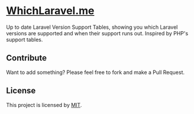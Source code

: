 # [WhichLaravel.me](https://whichlaravel.me)
Up to date Laravel Version Support Tables, showing you which Laravel versions are supported and when their support runs out. Inspired by PHP's support tables.

## Contribute
Want to add something? Please feel free to fork and make a Pull Request.

## License
This project is licensed by [MIT](https://opensource.org/licenses/mit-license.php).

